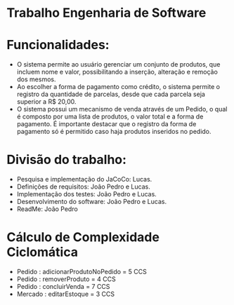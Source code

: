 # Trabalho Engenharia de Software

# Funcionalidades:
- O sistema permite ao usuário gerenciar um conjunto de produtos, que incluem nome e valor, possibilitando a inserção, alteração e remoção dos mesmos.
- Ao escolher a forma de pagamento como crédito, o sistema permite o registro da quantidade de parcelas, desde que cada parcela seja superior a R$ 20,00.
- O sistema possui um mecanismo de venda através de um Pedido, o qual é composto por uma lista de produtos, o valor total e a forma de pagamento. É importante destacar que o registro da forma de pagamento só é permitido caso haja produtos inseridos no pedido.

# Divisão do trabalho:
 - Pesquisa e implementação do JaCoCo: Lucas.
- Definições de requisitos: João Pedro e Lucas.
- Implementação dos testes: João Pedro e Lucas.
- Desenvolvimento do software: João Pedro e Lucas.
- ReadMe: João Pedro

# Cálculo de Complexidade Ciclomática
- Pedido : adicionarProdutoNoPedido = 5 CCS
- Pedido : removerProduto = 4 CCS 
- Pedido : concluirVenda = 7 CCS
- Mercado : editarEstoque = 3 CCS

